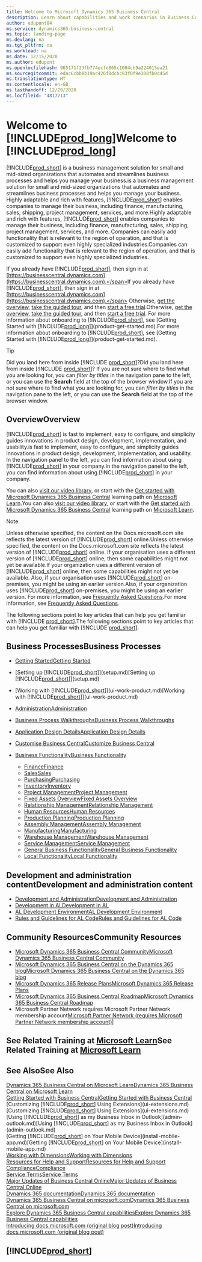 ```yaml
---
title: Welcome to Microsoft Dynamics 365 Business Central
description: Learn about capabilities and work scenarios in Business Central that helps companies manage their business, including finance, manufacturing, sales, shipping, project management, services, and more.
author: edupont04
ms.service: dynamics365-business-central
ms.topic: landing-page
ms.devlang: na
ms.tgt_pltfrm: na
ms.workload: na
ms.date: 12/15/2020
ms.author: edupont
ms.openlocfilehash: 965171f23fb774ecfd865c1004cb9a224015ea21
ms.sourcegitcommit: edac6cbb8b19ac426f8dcbc83f0f9e308fb0d45d
ms.translationtype: HT
ms.contentlocale: en-GB
ms.lasthandoff: 12/29/2020
ms.locfileid: "4817213"
---
```

# <a name="welcome-to-prod_long"></a><span data-ttu-id="2e145-103">Welcome to [!INCLUDE[prod_long](includes/prod_long.md)]</span><span class="sxs-lookup"><span data-stu-id="2e145-103">Welcome to [!INCLUDE[prod_long](includes/prod_long.md)]</span></span>

[!INCLUDE[prod_short](includes/prod_short.md)] <span data-ttu-id="2e145-104">is a business management solution for small and mid-sized organizations that automates and streamlines business processes and helps you manage your business.</span><span class="sxs-lookup"><span data-stu-id="2e145-104">is a business management solution for small and mid-sized organizations that automates and streamlines business processes and helps you manage your business.</span></span> <span data-ttu-id="2e145-105">Highly adaptable and rich with features, [!INCLUDE[prod_short](includes/prod_short.md)] enables companies to manage their business, including finance, manufacturing, sales, shipping, project management, services, and more.</span><span class="sxs-lookup"><span data-stu-id="2e145-105">Highly adaptable and rich with features, [!INCLUDE[prod_short](includes/prod_short.md)] enables companies to manage their business, including finance, manufacturing, sales, shipping, project management, services, and more.</span></span> <span data-ttu-id="2e145-106">Companies can easily add functionality that is relevant to the region of operation, and that is customized to support even highly specialized industries.</span><span class="sxs-lookup"><span data-stu-id="2e145-106">Companies can easily add functionality that is relevant to the region of operation, and that is customized to support even highly specialized industries.</span></span>  

<span data-ttu-id="2e145-107">If you already have [!INCLUDE[prod_short](includes/prod_short.md)], then sign in at [https://businesscentral.dynamics.com](https://businesscentral.dynamics.com).</span><span class="sxs-lookup"><span data-stu-id="2e145-107">If you already have [!INCLUDE[prod_short](includes/prod_short.md)], then sign in at [https://businesscentral.dynamics.com](https://businesscentral.dynamics.com).</span></span> <span data-ttu-id="2e145-108">Otherwise, [get the overview](https://dynamics.microsoft.com/business-central/overview/),  [take the guided tour](https://dynamics.microsoft.com/en-us/guidedtour/dynamics/business-central/1/1), and then [start a free trial](https://go.microsoft.com/fwlink/?linkid=847861).</span><span class="sxs-lookup"><span data-stu-id="2e145-108">Otherwise, [get the overview](https://dynamics.microsoft.com/business-central/overview/),  [take the guided tour](https://dynamics.microsoft.com/en-us/guidedtour/dynamics/business-central/1/1), and then [start a free trial](https://go.microsoft.com/fwlink/?linkid=847861).</span></span> <span data-ttu-id="2e145-109">For more information about onboarding to [!INCLUDE[prod_short](includes/prod_short.md)], see [Getting Started with [!INCLUDE[prod_long](includes/prod_long.md)]](product-get-started.md).</span><span class="sxs-lookup"><span data-stu-id="2e145-109">For more information about onboarding to [!INCLUDE[prod_short](includes/prod_short.md)], see [Getting Started with [!INCLUDE[prod_long](includes/prod_long.md)]](product-get-started.md).</span></span>  

> [!TIP]
> <span data-ttu-id="2e145-110">Did you land here from inside [!INCLUDE [prod_short](includes/prod_short.md)]?</span><span class="sxs-lookup"><span data-stu-id="2e145-110">Did you land here from inside [!INCLUDE [prod_short](includes/prod_short.md)]?</span></span> <span data-ttu-id="2e145-111">If you are not sure where to find what you are looking for, you can *filter by titles* in the navigation pane to the left, or you can use the **Search** field at the top of the browser window.</span><span class="sxs-lookup"><span data-stu-id="2e145-111">If you are not sure where to find what you are looking for, you can *filter by titles* in the navigation pane to the left, or you can use the **Search** field at the top of the browser window.</span></span>

## <a name="overview"></a><span data-ttu-id="2e145-112">Overview</span><span class="sxs-lookup"><span data-stu-id="2e145-112">Overview</span></span>

[!INCLUDE[prod_short](includes/prod_short.md)] <span data-ttu-id="2e145-113">is fast to implement, easy to configure, and simplicity guides innovations in product design, development, implementation, and usability.</span><span class="sxs-lookup"><span data-stu-id="2e145-113">is fast to implement, easy to configure, and simplicity guides innovations in product design, development, implementation, and usability.</span></span> <span data-ttu-id="2e145-114">In the navigation panel to the left, you can find information about using [!INCLUDE[prod_short](includes/prod_short.md)] in your company.</span><span class="sxs-lookup"><span data-stu-id="2e145-114">In the navigation panel to the left, you can find information about using [!INCLUDE[prod_short](includes/prod_short.md)] in your company.</span></span>  

<span data-ttu-id="2e145-115">You can also [visit our video library](across-videos.md), or start with the [Get started with Microsoft Dynamics 365 Business Central](/learn/paths/get-started-dynamics-365-business-central/) learning path on [Microsoft Learn](/learn/dynamics365/business-central?WT.mc_id=dyn365bc_landingpage-docs).</span><span class="sxs-lookup"><span data-stu-id="2e145-115">You can also [visit our video library](across-videos.md), or start with the [Get started with Microsoft Dynamics 365 Business Central](/learn/paths/get-started-dynamics-365-business-central/) learning path on [Microsoft Learn](/learn/dynamics365/business-central?WT.mc_id=dyn365bc_landingpage-docs).</span></span>  

> [!NOTE]
> <span data-ttu-id="2e145-116">Unless otherwise specified, the content on the Docs.microsoft.com site reflects the latest version of [!INCLUDE[prod_short](includes/prod_short.md)] online.</span><span class="sxs-lookup"><span data-stu-id="2e145-116">Unless otherwise specified, the content on the Docs.microsoft.com site reflects the latest version of [!INCLUDE[prod_short](includes/prod_short.md)] online.</span></span> <span data-ttu-id="2e145-117">If your organisation uses a different version of [!INCLUDE[prod_short](includes/prod_short.md)] online, then some capabilities might not yet be available.</span><span class="sxs-lookup"><span data-stu-id="2e145-117">If your organization uses a different version of [!INCLUDE[prod_short](includes/prod_short.md)] online, then some capabilities might not yet be available.</span></span> <span data-ttu-id="2e145-118">Also, if your organisation uses [!INCLUDE[prod_short](includes/prod_short.md)] on-premises, you might be using an earlier version.</span><span class="sxs-lookup"><span data-stu-id="2e145-118">Also, if your organization uses [!INCLUDE[prod_short](includes/prod_short.md)] on-premises, you might be using an earlier version.</span></span> <span data-ttu-id="2e145-119">For more information, see [Frequently Asked Questions](across-faq.md).</span><span class="sxs-lookup"><span data-stu-id="2e145-119">For more information, see [Frequently Asked Questions](across-faq.md).</span></span>

<span data-ttu-id="2e145-120">The following sections point to key articles that can help you get familiar with [!INCLUDE [prod_short](includes/prod_short.md)].</span><span class="sxs-lookup"><span data-stu-id="2e145-120">The following sections point to key articles that can help you get familiar with [!INCLUDE [prod_short](includes/prod_short.md)].</span></span>  

## <a name="business-processes"></a><span data-ttu-id="2e145-121">Business Processes</span><span class="sxs-lookup"><span data-stu-id="2e145-121">Business Processes</span></span>

- [<span data-ttu-id="2e145-122">Getting Started</span><span class="sxs-lookup"><span data-stu-id="2e145-122">Getting Started</span></span>](product-get-started.md)
- <span data-ttu-id="2e145-123">[Setting up [!INCLUDE[prod_short](includes/prod_short.md)]](setup.md)</span><span class="sxs-lookup"><span data-stu-id="2e145-123">[Setting up [!INCLUDE[prod_short](includes/prod_short.md)]](setup.md)</span></span>
- <span data-ttu-id="2e145-124">[Working with [!INCLUDE[prod_short](includes/prod_short.md)]](ui-work-product.md)</span><span class="sxs-lookup"><span data-stu-id="2e145-124">[Working with [!INCLUDE[prod_short](includes/prod_short.md)]](ui-work-product.md)</span></span>
- [<span data-ttu-id="2e145-125">Administration</span><span class="sxs-lookup"><span data-stu-id="2e145-125">Administration</span></span>](admin-setup-and-administration.md)
- [<span data-ttu-id="2e145-126">Business Process Walkthroughs</span><span class="sxs-lookup"><span data-stu-id="2e145-126">Business Process Walkthroughs</span></span>](walkthrough-business-process-walkthroughs.md)
- [<span data-ttu-id="2e145-127">Application Design Details</span><span class="sxs-lookup"><span data-stu-id="2e145-127">Application Design Details</span></span>](design-details-application-design.md)
- [<span data-ttu-id="2e145-128">Customise Business Central</span><span class="sxs-lookup"><span data-stu-id="2e145-128">Customize Business Central</span></span>](ui-customizing-overview.md)
- [<span data-ttu-id="2e145-129">Business Functionality</span><span class="sxs-lookup"><span data-stu-id="2e145-129">Business Functionality</span></span>](across-business-functionality.md)

  - [<span data-ttu-id="2e145-130">Finance</span><span class="sxs-lookup"><span data-stu-id="2e145-130">Finance</span></span>](finance.md)
  - [<span data-ttu-id="2e145-131">Sales</span><span class="sxs-lookup"><span data-stu-id="2e145-131">Sales</span></span>](sales-manage-sales.md)
  - [<span data-ttu-id="2e145-132">Purchasing</span><span class="sxs-lookup"><span data-stu-id="2e145-132">Purchasing</span></span>](purchasing-manage-purchasing.md)
  - [<span data-ttu-id="2e145-133">Inventory</span><span class="sxs-lookup"><span data-stu-id="2e145-133">Inventory</span></span>](inventory-manage-inventory.md)
  - [<span data-ttu-id="2e145-134">Project Management</span><span class="sxs-lookup"><span data-stu-id="2e145-134">Project Management</span></span>](projects-manage-projects.md)
  - [<span data-ttu-id="2e145-135">Fixed Assets Overview</span><span class="sxs-lookup"><span data-stu-id="2e145-135">Fixed Assets Overview</span></span>](fa-manage.md)
  - [<span data-ttu-id="2e145-136">Relationship Management</span><span class="sxs-lookup"><span data-stu-id="2e145-136">Relationship Management</span></span>](marketing-relationship-management.md)
  - [<span data-ttu-id="2e145-137">Human Resources</span><span class="sxs-lookup"><span data-stu-id="2e145-137">Human Resources</span></span>](hr-manage-human-resources.md)
  - [<span data-ttu-id="2e145-138">Production Planning</span><span class="sxs-lookup"><span data-stu-id="2e145-138">Production Planning</span></span>](production-planning.md)
  - [<span data-ttu-id="2e145-139">Assembly Management</span><span class="sxs-lookup"><span data-stu-id="2e145-139">Assembly Management</span></span>](assembly-assemble-items.md)
  - [<span data-ttu-id="2e145-140">Manufacturing</span><span class="sxs-lookup"><span data-stu-id="2e145-140">Manufacturing</span></span>](production-manage-manufacturing.md)
  - [<span data-ttu-id="2e145-141">Warehouse Management</span><span class="sxs-lookup"><span data-stu-id="2e145-141">Warehouse Management</span></span>](warehouse-manage-warehouse.md)
  - [<span data-ttu-id="2e145-142">Service Management</span><span class="sxs-lookup"><span data-stu-id="2e145-142">Service Management</span></span>](service-service.md)
  - [<span data-ttu-id="2e145-143">General Business Functionality</span><span class="sxs-lookup"><span data-stu-id="2e145-143">General Business Functionality</span></span>](ui-across-business-areas.md)
  - [<span data-ttu-id="2e145-144">Local Functionality</span><span class="sxs-lookup"><span data-stu-id="2e145-144">Local Functionality</span></span>](about-localization.md)

## <a name="development-and-administration-content"></a><span data-ttu-id="2e145-145">Development and administration content</span><span class="sxs-lookup"><span data-stu-id="2e145-145">Development and administration content</span></span>

- [<span data-ttu-id="2e145-146">Development and Administration</span><span class="sxs-lookup"><span data-stu-id="2e145-146">Development and Administration</span></span>](/dynamics365/business-central/dev-itpro/index)
- [<span data-ttu-id="2e145-147">Development in AL</span><span class="sxs-lookup"><span data-stu-id="2e145-147">Development in AL</span></span>](/dynamics365/business-central/dev-itpro/developer/devenv-dev-overview)
- [<span data-ttu-id="2e145-148">AL Development Environment</span><span class="sxs-lookup"><span data-stu-id="2e145-148">AL Development Environment</span></span>](/dynamics365/business-central/dev-itpro/developer/devenv-reference-overview)
- [<span data-ttu-id="2e145-149">Rules and Guidelines for AL Code</span><span class="sxs-lookup"><span data-stu-id="2e145-149">Rules and Guidelines for AL Code</span></span>](/dynamics365/business-central/dev-itpro/compliance/apptest-overview)

## <a name="community-resources"></a><span data-ttu-id="2e145-150">Community Resources</span><span class="sxs-lookup"><span data-stu-id="2e145-150">Community Resources</span></span>

- [<span data-ttu-id="2e145-151">Microsoft Dynamics 365 Business Central Community</span><span class="sxs-lookup"><span data-stu-id="2e145-151">Microsoft Dynamics 365 Business Central Community</span></span>](https://community.dynamics.com/business)
- [<span data-ttu-id="2e145-152">Microsoft Dynamics 365 Business Central on the Dynamics 365 blog</span><span class="sxs-lookup"><span data-stu-id="2e145-152">Microsoft Dynamics 365 Business Central on the Dynamics 365 blog</span></span>](https://cloudblogs.microsoft.com/dynamics365/it/product/business-central/)
- [<span data-ttu-id="2e145-153">Microsoft Dynamics 365 Release Plans</span><span class="sxs-lookup"><span data-stu-id="2e145-153">Microsoft Dynamics 365 Release Plans</span></span>](https://go.microsoft.com/fwlink/?linkid=2047422)
- [<span data-ttu-id="2e145-154">Microsoft Dynamics 365 Business Central Roadmap</span><span class="sxs-lookup"><span data-stu-id="2e145-154">Microsoft Dynamics 365 Business Central Roadmap</span></span>](https://dynamics.microsoft.com/roadmap/business-central/)
- <span data-ttu-id="2e145-155">Microsoft Partner Network requires Microsoft Partner Network membership account</span><span class="sxs-lookup"><span data-stu-id="2e145-155">[Microsoft Partner Network \(requires Microsoft Partner Network membership account\)](https://mspartner.microsoft.com/en/us/windows/index.aspx)|</span></span>  

## <a name="see-related-training-at-microsoft-learn"></a><span data-ttu-id="2e145-156">See Related Training at [Microsoft Learn](/learn/dynamics365/business-central?WT.mc_id=dyn365bc_landingpage-docs)</span><span class="sxs-lookup"><span data-stu-id="2e145-156">See Related Training at [Microsoft Learn](/learn/dynamics365/business-central?WT.mc_id=dyn365bc_landingpage-docs)</span></span>

## <a name="see-also"></a><span data-ttu-id="2e145-157">See Also</span><span class="sxs-lookup"><span data-stu-id="2e145-157">See Also</span></span>

[<span data-ttu-id="2e145-158">Dynamics 365 Business Central on Microsoft Learn</span><span class="sxs-lookup"><span data-stu-id="2e145-158">Dynamics 365 Business Central on Microsoft Learn</span></span>](/learn/dynamics365/business-central?WT.mc_id=dyn365bc_landingpage-docs)  
[<span data-ttu-id="2e145-159">Getting Started with Business Central</span><span class="sxs-lookup"><span data-stu-id="2e145-159">Getting Started with Business Central</span></span>](product-get-started.md)  
<span data-ttu-id="2e145-160">[Customizing [!INCLUDE[prod_short](includes/prod_short.md)] Using Extensions](ui-extensions.md)</span><span class="sxs-lookup"><span data-stu-id="2e145-160">[Customizing [!INCLUDE[prod_short](includes/prod_short.md)] Using Extensions](ui-extensions.md)</span></span>  
<span data-ttu-id="2e145-161">[Using [!INCLUDE[prod_short](includes/prod_short.md)] as my Business Inbox in Outlook](admin-outlook.md)</span><span class="sxs-lookup"><span data-stu-id="2e145-161">[Using [!INCLUDE[prod_short](includes/prod_short.md)] as my Business Inbox in Outlook](admin-outlook.md)</span></span>  
<span data-ttu-id="2e145-162">[Getting [!INCLUDE[prod_short](includes/prod_short.md)] on Your Mobile Device](install-mobile-app.md)</span><span class="sxs-lookup"><span data-stu-id="2e145-162">[Getting [!INCLUDE[prod_short](includes/prod_short.md)] on Your Mobile Device](install-mobile-app.md)</span></span>  
[<span data-ttu-id="2e145-163">Working with Dimensions</span><span class="sxs-lookup"><span data-stu-id="2e145-163">Working with Dimensions</span></span>](finance-dimensions.md)  
[<span data-ttu-id="2e145-164">Resources for Help and Support</span><span class="sxs-lookup"><span data-stu-id="2e145-164">Resources for Help and Support</span></span>](product-help-and-support.md)  
[<span data-ttu-id="2e145-165">Compliance</span><span class="sxs-lookup"><span data-stu-id="2e145-165">Compliance</span></span>](compliance/compliance-overview.md)  
[<span data-ttu-id="2e145-166">Service Terms</span><span class="sxs-lookup"><span data-stu-id="2e145-166">Service Terms</span></span>](compliance/compliance-service-compliance.md#service-terms)  
[<span data-ttu-id="2e145-167">Major Updates of Business Central Online</span><span class="sxs-lookup"><span data-stu-id="2e145-167">Major Updates of Business Central Online</span></span>](/dynamics365/business-central/dev-itpro/administration/update-rollout-timelime)  
[<span data-ttu-id="2e145-168">Dynamics 365 documentation</span><span class="sxs-lookup"><span data-stu-id="2e145-168">Dynamics 365 documentation</span></span>](/dynamics365/)  
[<span data-ttu-id="2e145-169">Dynamics 365 Business Central on microsoft.com</span><span class="sxs-lookup"><span data-stu-id="2e145-169">Dynamics 365 Business Central on microsoft.com</span></span>](https://dynamics.microsoft.com/business-central/overview/)  
[<span data-ttu-id="2e145-170">Explore Dynamics 365 Business Central capabilities</span><span class="sxs-lookup"><span data-stu-id="2e145-170">Explore Dynamics 365 Business Central capabilities</span></span>](https://dynamics.microsoft.com/business-central/capabilities/)  
[<span data-ttu-id="2e145-171">Introducing docs.microsoft.com (original blog post)</span><span class="sxs-lookup"><span data-stu-id="2e145-171">Introducing docs.microsoft.com (original blog post)</span></span>](https://docs.microsoft.com/teamblog/introducing-docs-microsoft-com)  

## [!INCLUDE[prod_short](includes/free_trial_md.md)]
